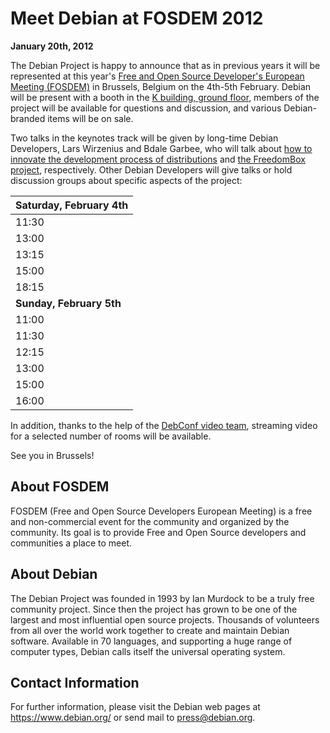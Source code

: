 
Meet Debian at FOSDEM 2012
==========================


**January 20th, 2012**



The Debian Project is happy to announce that as in previous years it will be represented
at this year's [Free and Open Source
Developer's European Meeting (FOSDEM)](http://www.fosdem.org/2012/) in Brussels, Belgium on the
4th-5th February.
Debian will be present with a booth in the [K building, ground floor](http://www.fosdem.org/2012/maps/campus),
members of the project will be available for questions and
discussion, and various Debian-branded items will be on sale.


Two talks in the keynotes track will be given by long-time Debian
Developers, Lars Wirzenius and Bdale Garbee, who will talk
about [how to
innovate the development process of distributions](http://fosdem.org/2012/schedule/event/rethinking) and [the
FreedomBox project](http://fosdem.org/2012/schedule/event/freedom_ootb), respectively.
Other Debian Developers will give talks or hold discussion groups
about specific aspects of the project:




| **Saturday, February 4th** |
| --- |
| 11:30 | Serafeim Zanikolas | **How to replace a legacy tool with 100k installations** |
| 13:00 | Wookey | **Multiarch — why it's important** |
| 13:15 | Moritz Muehlnhoff | **Univention Corporate Server** |
| 15:00 | Lior Kaplan | **Debian packaging for beginners** |
| 18:15 | Enrico Zini | **I wrote Distromatch, shall we use it?** |
| **Sunday, February 5th** |
| 11:00 | Enrico Zini | **Debtags.debian.net reloaded!** |
| 11:30 | Kostas Koudaras, Oliver Burger, Laura Czajkowski, Christoph Wickert, Donnie Berkholz, Petteri RÃ¤ty, Stefano Zacchiroli | **Working with contributor communities** (round table) |
| 12:15 | Neil McGovern | **29,000 packages in 24 hours — Releasing Debian** |
| 13:00 | Martin Zobel-Helas, Michael Scherer | **Distributions' infrastructure system administration** (round table/Q&A) |
| 15:00 | Steve McIntyre | **ARM BoF** |
| 16:00 | Lucas Nussbaum | **Debian Secrets — what I wish I had known before joining Debian** |


In addition, thanks to the help of the [DebConf video
team](https://www.debconf.org/), streaming video for a selected number of rooms will be
available.
  

See you in Brussels!



About FOSDEM
------------



FOSDEM (Free and Open Source Developers European Meeting) is a free and
non-commercial
event for the community and organized by the community. Its goal is to
provide Free
and Open Source developers and communities a place to meet.



About Debian
------------



The Debian Project was founded in 1993 by Ian Murdock to be a truly
free community project. Since then the project has grown to be one of
the largest and most influential open source projects. Thousands of
volunteers from all over the world work together to create and
maintain Debian software. Available in 70 languages, and
supporting a huge range of computer types, Debian calls itself the
universal operating system.



Contact Information
-------------------


For further information, please visit the Debian web pages at
<https://www.debian.org/> or send mail to
<press@debian.org>.



